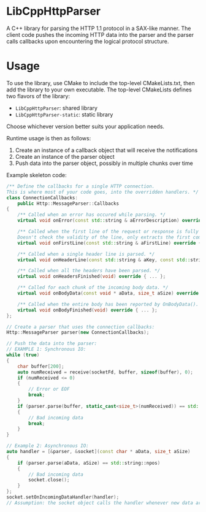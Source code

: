 LibCppHttpParser
================

A C++ library for parsing the HTTP 1.1 protocol in a SAX-like manner. The client code pushes the incoming HTTP data into the parser and the parser calls callbacks upon encountering the logical protocol structure.


Usage
=====

To use the library, use CMake to include the top-level CMakeLists.txt, then add the library to your own executable. The top-level CMakeLists defines two flavors of the library:
  - `LibCppHttpParser`: shared library
  - `LibCppHttpParser-static`: static library

Choose whichever version better suits your application needs.

Runtime usage is then as follows:
  1. Create an instance of a callback object that will receive the notifications
  2. Create an instance of the parser object
  3. Push data into the parser object, possibly in multiple chunks over time
  
Example skeleton code:
```cpp
/** Define the callbacks for a single HTTP connection.
This is where most of your code goes, into the overridden handlers. */
class ConnectionCallbacks:
	public Http::MessageParser::Callbacks
{
	/** Called when an error has occured while parsing. */
	virtual void onError(const std::string & aErrorDescription) override { ... };

	/** Called when the first line of the request or response is fully parsed.
	Doesn't check the validity of the line, only extracts the first complete line. */
	virtual void onFirstLine(const std::string & aFirstLine) override { ... };

	/** Called when a single header line is parsed. */
	virtual void onHeaderLine(const std::string & aKey, const std::string & aValue) override { ... };

	/** Called when all the headers have been parsed. */
	virtual void onHeadersFinished(void) override { ... };

	/** Called for each chunk of the incoming body data. */
	virtual void onBodyData(const void * aData, size_t aSize) override { ... };

	/** Called when the entire body has been reported by OnBodyData(). */
	virtual void onBodyFinished(void) override { ... };
};

// Create a parser that uses the connection callbacks:
Http::MessageParser parser(new ConnectionCallbacks);

// Push the data into the parser:
// EXAMPLE 1: Synchronous IO:
while (true)
{
	char buffer[200];
	auto numReceived = receive(socketFd, buffer, sizeof(buffer), 0);
	if (numReceived <= 0)
	{
		// Error or EOF
		break;
	}
	if (parser.parse(buffer, static_cast<size_t>(numReceived)) == std::string::npos)
	{
		// Bad incoming data
		break;
	}
}

// Example 2: Asynchronous IO:
auto handler = [&parser, &socket](const char * aData, size_t aSize)
{
	if (parser.parse(aData, aSize) == std::string::npos)
	{
		// Bad incoming data
		socket.close();
	}
};
socket.setOnIncomingDataHandler(handler);
// Assumption: the socket object calls the handler whenever new data arrives, asynchronously
```
